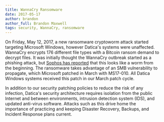 ```yaml
---
title: WannaCry Ransomware
date: 2017-05-17
author: brandon
author_full: Brandon Maxwell
tags: security, WannaCry, ransomware
---
```


On Friday, May 12, 2017, a new ransomware cryptoworm attack started targeting Microsoft Windows, however Datica's systems were unaffected. WannaCry encrypts 176 different file types with a Bitcoin ransom demand to decrypt files. It was initially thought the WannaCry outbreak started as a phishing attack, but [Sophos has reported](https://nakedsecurity.sophos.com/2017/05/17/wannacry-the-ransomware-worm-that-didnt-arrive-on-a-phishing-hook/) that this looks like a worm from the beginning. The ransomware takes advantage of an SMB vulnerability to propagate, which Microsoft patched in March with MS17-010. All Datica Windows systems received this patch in our March patch cycle. 

In addition to our security patching policies to reduce the risk of any infection, Datica's security architecture requires isolation from the public Internet and between environments, intrusion detection system (IDS), and updated anti-virus software. Attacks such as this drive home the importance of practicing and keeping Disaster Recovery, Backups, and Incident Response plans current.
